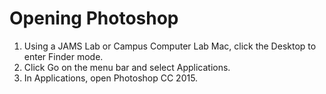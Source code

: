 # Opening Photoshop

1. Using a JAMS Lab or Campus Computer Lab Mac, click the Desktop to enter Finder mode.
2. Click Go on the menu bar and select Applications.
3. In Applications, open Photoshop CC 2015.




